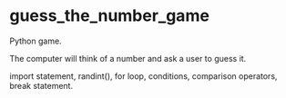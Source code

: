 # guess_the_number_game

Python game.

The computer will think of a number and ask a user to guess it.

import statement, randint(), for loop, conditions, comparison operators, break statement.
